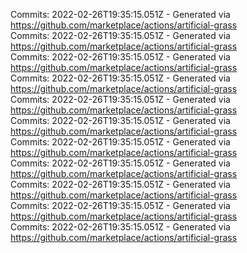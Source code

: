 Commits: 2022-02-26T19:35:15.051Z - Generated via https://github.com/marketplace/actions/artificial-grass
<br>
Commits: 2022-02-26T19:35:15.051Z - Generated via https://github.com/marketplace/actions/artificial-grass
<br>
Commits: 2022-02-26T19:35:15.051Z - Generated via https://github.com/marketplace/actions/artificial-grass
<br>
Commits: 2022-02-26T19:35:15.051Z - Generated via https://github.com/marketplace/actions/artificial-grass
<br>
Commits: 2022-02-26T19:35:15.051Z - Generated via https://github.com/marketplace/actions/artificial-grass
<br>
Commits: 2022-02-26T19:35:15.051Z - Generated via https://github.com/marketplace/actions/artificial-grass
<br>
Commits: 2022-02-26T19:35:15.051Z - Generated via https://github.com/marketplace/actions/artificial-grass
<br>
Commits: 2022-02-26T19:35:15.051Z - Generated via https://github.com/marketplace/actions/artificial-grass
<br>
Commits: 2022-02-26T19:35:15.051Z - Generated via https://github.com/marketplace/actions/artificial-grass
<br>
Commits: 2022-02-26T19:35:15.051Z - Generated via https://github.com/marketplace/actions/artificial-grass
<br>
Commits: 2022-02-26T19:35:15.051Z - Generated via https://github.com/marketplace/actions/artificial-grass
<br>

